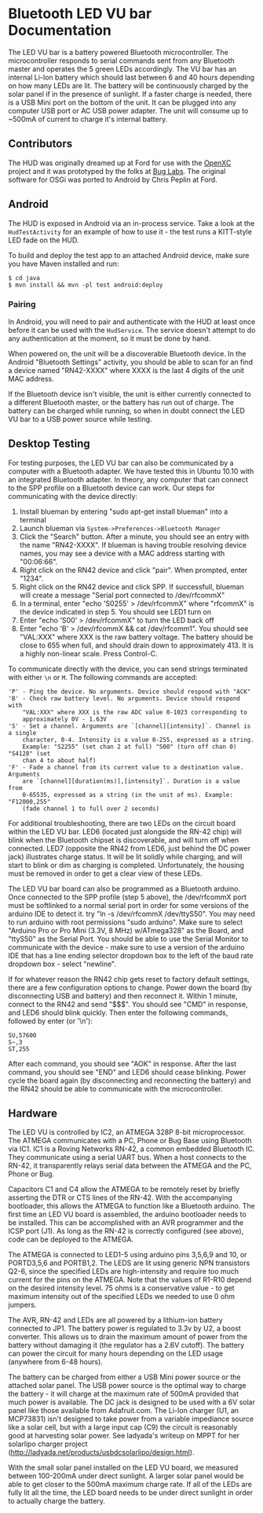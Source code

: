 # Bluetooth LED VU bar Documentation

The LED VU bar is a battery powered Bluetooth microcontroller. The
microcontroller responds to serial commands sent from any Bluetooth master and
operates the 5 green LEDs accordingly. The VU bar has an internal Li-Ion
battery which should last between 6 and 40 hours depending on how many LEDs are
lit. The battery will be continuously charged by the solar panel if in the
presence of sunlight. If a faster charge is needed, there is a USB Mini port on
the bottom of the unit. It can be plugged into any computer USB port or AC USB
power adapter. The unit will consume up to ~500mA of current to charge it's
internal battery.

## Contributors

The HUD was originally dreamed up at Ford for use with the [OpenXC][openxc]
project and it was prototyped by the folks at [Bug Labs][buglabs]. The original
software for OSGi was ported to Android by Chris Peplin at Ford.

[openxc]: http://openxcplatform.com
[buglabs]: http://www.buglabs.net/

## Android

The HUD is exposed in Android via an in-process service. Take a look at the
`HudTestActivity` for an example of how to use it - the test runs a KITT-style
LED fade on the HUD.

To build and deploy the test app to an attached Android device, make sure you
have Maven installed and run:

    $ cd java
    $ mvn install && mvn -pl test android:deploy

### Pairing

In Android, you will need to pair and authenticate with the HUD at least once
before it can be used with the `HudService`. The service doesn't attempt to do
any authentication at the moment, so it must be done by hand.

When powered on, the unit will be a discoverable Bluetooth device. In the
Android "Bluetooth Settings" activity, you should be able to scan for an find a
device named "RN42-XXXX" where XXXX is the last 4 digits of the unit MAC
address.

If the Bluetooth device isn't visible, the unit is either currently connected to
a different Bluetooth master, or the battery has run out of charge. The battery
can be charged while running, so when in doubt connect the LED VU bar to a USB
power source while testing.

## Desktop Testing

For testing purposes, the LED VU bar can also be communicated by a computer with
a Bluetooth adapter. We have tested this in Ubuntu 10.10 with an integrated
Bluetooth adapter. In theory, any computer that can connect to the SPP profile
on a Bluetooth device can work. Our steps for communicating with the device
directly:

1. Install blueman by entering "sudo apt-get install blueman" into a terminal
2. Launch blueman via `System->Preferences->Bluetooth Manager`
3. Click the "Search" button. After a minute, you should see an entry with the
   name "RN42-XXXX". If blueman is having trouble resolving device names, you
   may see a device with a MAC address starting with "00:06:66".
4. Right click on the RN42 device and click "pair". When prompted, enter
   "1234".
5. Right click on the RN42 device and click SPP. If successfull, blueman will
   create a message "Serial port connected to /dev/rfcommX"
6. In a terminal, enter "echo 'S0255' > /dev/rfcommX" where "rfcommX" is the
   device indicated in step 5. You should see LED1 turn on
7. Enter "echo 'S00' > /dev/rfcommX" to turn the LED back off
8. Enter "echo 'B' > /dev/rfcommX && cat /dev/rfcomm1". You should see
   "VAL:XXX" where XXX is the raw battery voltage. The battery should be close
   to 655 when full, and should drain down to approximately 413. It is a
   highly non-linear scale. Press Control-C.

To communicate directly with the device, you can send strings terminated with
either `\n` or `M`. The following commands are accepted:

```
'P' - Ping the device. No arguments. Device should respond with "ACK"
'B' - Check raw battery level. No arguments. Device should respond with
    "VAL:XXX" where XXX is the raw ADC value 0-1023 corresponding to
    approximately 0V - 1.63V
'S' - Set a channel. Arguments are `[channel][intensity]`. Channel is a single
    character, 0-4. Intensity is a value 0-255, expressed as a string.
    Example: "S2255" (set chan 2 at full) "S00" (turn off chan 0)  "S4128" (set
    chan 4 to about half)
'F' - Fade a channel from its current value to a destination value. Arguments
    are `[channel][duration(ms)],[intensity]`. Duration is a value from
    0-65535, expressed as a string (in the unit of ms). Example: "F12000,255"
    (fade channel 1 to full over 2 seconds)
```

For additional troubleshooting, there are two LEDs on the circuit board within
the LED VU bar. LED6 (located just alongside the RN-42 chip) will blink when
the Bluetooth chipset is discoverable, and will turn off when connected. LED7
(opposite the RN42 from LED6, just behind the DC power jack) illustrates charge
status. It will be lit solidly while charging, and will start to blink or dim
as charging is completed. Unfortunately, the housing must be removed in order
to get a clear view of these LEDs.

The LED VU bar board can also be programmed as a Bluetooth arduino. Once
connected to the SPP profile (step 5 above), the /dev/rfcommX port must be
softlinked to a normal serial port in order for some versions of the arduino IDE
to detect it. try "ln -s /dev/rfcommX /dev/ttyS50". You may need to run
arduino with root permissions "sudo arduino". Make sure to select "Arduino Pro
or Pro Mini (3.3V, 8 MHz) w/ATmega328" as the Board, and "ttyS50" as the Serial
Port. You should be able to use the Serial Monitor to communicate with the
device - make sure to use a version of the arduino IDE that has a line ending
selector dropdown box to the left of the baud rate dropdown box - select
"newline".

If for whatever reason the RN42 chip gets reset to factory default settings,
there are a few configuration options to change. Power down the board (by
disconnecting USB and battery) and then reconnect it. Within 1 minute, connect
to the RN42 and send "$$$". You should see "CMD" in response, and LED6 should
blink quickly. Then enter the following commands, followed by enter (or '\n'):

    SU,57600
    S~,3
    ST,255

After each command, you should see "AOK" in response. After the last command,
you should see "END" and LED6 should cease blinking. Power cycle the board
again (by disconnecting and reconnecting the battery) and the RN42 should be
able to communicate with the microcontroller.

## Hardware

The LED VU is controlled by IC2, an ATMEGA 328P 8-bit microprocessor. The
ATMEGA communicates with a PC, Phone or Bug Base using Bluetooth via IC1. IC1
is a Roving Networks RN-42, a common embedded Bluetooth IC. They communicate
using a serial UART bus. When a host connects to the RN-42, it transparently
relays serial data between the ATMEGA and the PC, Phone or Bug.

Capacitors C1 and C4 allow the ATMEGA to be remotely reset by briefly asserting
the DTR or CTS lines of the RN-42. With the accompanying bootloader, this
allows the ATMEGA to function like a Bluetooth arduino. The first time an LED
VU board is assembled, the arduino bootloader needs to be installed. This can
be accomplished with an AVR programmer and the ICSP port (J1). As long as the
RN-42 is correctly configured (see above), code can be deployed to the ATMEGA.

The ATMEGA is connected to LED1-5 using arduino pins 3,5,6,9 and 10, or
PORTD3,5,6 and PORTB1,2. The LEDS are lit using generic NPN transistors Q2-6,
since the specified LEDs are high-intensity and require too much current for the
pins on the ATMEGA. Note that the values of R1-R10 depend on the desired
intensity level. 75 ohms is a conservative value - to get maximum intensity out
of the specified LEDs we needed to use 0 ohm jumpers.

The AVR, RN-42 and LEDs are all powered by a lithium-ion battery connected to
JP1. The battery power is regulated to 3.3v by U2, a boost converter. This
allows us to drain the maximum amount of power from the battery without damaging
it (the regulator has a 2.6V cutoff). The battery can power the circuit for
many hours depending on the LED usage (anywhere from 6-48 hours).

The battery can be charged from either a USB Mini power source or the attached
solar panel. The USB power source is the optimal way to charge the battery - it
will charge at the maximum rate of 500mA provided that much power is available.
The DC jack is designed to be used with a 6V solar panel like those available
from Adafruit.com. The Li-Ion charger (U1, an MCP73831) isn't designed to take
power from a variable impediance source like a solar cell, but with a large
input cap (C9) the circuit is reasonably good at harvesting solar power. See
ladyada's writeup on MPPT for her solarlipo charger project
(http://ladyada.net/products/usbdcsolarlipo/design.html).

With the small solar panel installed on the LED VU board, we measured between
100-200mA under direct sunlight. A larger solar panel would be able to get
closer to the 500mA maximum charge rate. If all of the LEDs are fully lit all
the time, the LED board needs to be under direct sunlight in order to actually
charge the battery.
